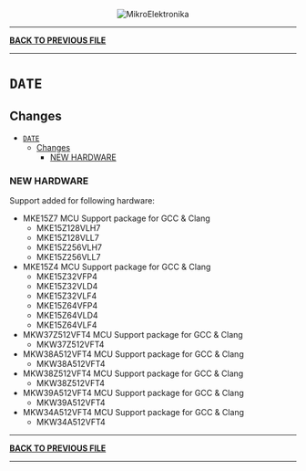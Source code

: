 <p align="center">
  <img src="http://www.mikroe.com/img/designs/beta/logo_small.png?raw=true" alt="MikroElektronika"/>
</p>

---

**[BACK TO PREVIOUS FILE](../changelog.md)**

---

# `DATE`

## Changes

- [`DATE`](#date)
  - [Changes](#changes)
    - [NEW HARDWARE](#new-hardware)

### NEW HARDWARE

Support added for following hardware:

+ MKE15Z7 MCU Support package for GCC & Clang
  + MKE15Z128VLH7
  + MKE15Z128VLL7
  + MKE15Z256VLH7
  + MKE15Z256VLL7
+ MKE15Z4 MCU Support package for GCC & Clang
  + MKE15Z32VFP4
  + MKE15Z32VLD4
  + MKE15Z32VLF4
  + MKE15Z64VFP4
  + MKE15Z64VLD4
  + MKE15Z64VLF4
+ MKW37Z512VFT4 MCU Support package for GCC & Clang
  + MKW37Z512VFT4
+ MKW38A512VFT4 MCU Support package for GCC & Clang
  + MKW38A512VFT4
+ MKW38Z512VFT4 MCU Support package for GCC & Clang
  + MKW38Z512VFT4
+ MKW39A512VFT4 MCU Support package for GCC & Clang
  + MKW39A512VFT4
+ MKW34A512VFT4 MCU Support package for GCC & Clang
  + MKW34A512VFT4

---

**[BACK TO PREVIOUS FILE](../changelog.md)**

---
